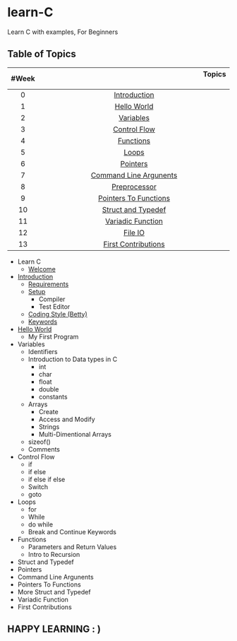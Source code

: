 # learn-C
Learn C with examples, For Beginners
## Table of Topics
| #Week | &nbsp;&nbsp;&nbsp;&nbsp;&nbsp;&nbsp;&nbsp;&nbsp;&nbsp;&nbsp;&nbsp;&nbsp;&nbsp;&nbsp;&nbsp;&nbsp;&nbsp;&nbsp;&nbsp;&nbsp;&nbsp;&nbsp;&nbsp;&nbsp;&nbsp;&nbsp;&nbsp;&nbsp;&nbsp;&nbsp;&nbsp;&nbsp;&nbsp;&nbsp;&nbsp;&nbsp;&nbsp;&nbsp;&nbsp;&nbsp;&nbsp;&nbsp;&nbsp;&nbsp;&nbsp;&nbsp;&nbsp;&nbsp;&nbsp;&nbsp;&nbsp;&nbsp;&nbsp;&nbsp;&nbsp;&nbsp;&nbsp;&nbsp;&nbsp;&nbsp;&nbsp;&nbsp;&nbsp;&nbsp;&nbsp;&nbsp;&nbsp;&nbsp;&nbsp;&nbsp;&nbsp;&nbsp;&nbsp;&nbsp;&nbsp;&nbsp;&nbsp;&nbsp;&nbsp;&nbsp;&nbsp;&nbsp;&nbsp;&nbsp;&nbsp;Topics &nbsp;&nbsp;&nbsp;&nbsp;&nbsp;&nbsp;&nbsp;&nbsp;&nbsp;&nbsp;&nbsp;&nbsp;&nbsp;&nbsp;&nbsp;&nbsp;&nbsp;&nbsp;&nbsp;&nbsp;&nbsp;&nbsp;&nbsp;&nbsp;&nbsp;&nbsp;&nbsp;&nbsp;&nbsp;&nbsp;&nbsp;&nbsp;&nbsp;&nbsp;&nbsp;&nbsp;&nbsp;&nbsp;&nbsp;&nbsp;&nbsp;&nbsp;&nbsp;&nbsp;&nbsp;&nbsp;&nbsp;&nbsp;&nbsp;&nbsp;&nbsp;&nbsp;&nbsp;&nbsp;&nbsp;&nbsp;&nbsp;&nbsp;&nbsp;&nbsp;&nbsp;&nbsp;&nbsp;&nbsp;&nbsp;&nbsp;&nbsp;&nbsp;&nbsp;&nbsp;&nbsp;&nbsp;&nbsp;&nbsp;&nbsp;&nbsp;&nbsp;&nbsp;&nbsp;&nbsp;&nbsp;&nbsp;&nbsp;&nbsp;&nbsp;&nbsp;&nbsp;&nbsp;&nbsp;&nbsp;&nbsp; |
| :--------:|:---------------------------------:|
| 0 | [Introduction](./00_Introduction/) |
| 1 | [Hello World](./01_Hello_world/) |
| 2 | [Variables]() |
| 3 | [Control Flow]() |
| 4 | [Functions]() |
| 5 | [Loops]() |
| 6 | [Pointers]() |
| 7 | [Command Line Argunents]() |
| 8 | [Preprocessor]()|
| 9 | [Pointers To Functions]() |
| 10 | [Struct and Typedef]() |
| 11 | [Variadic Function]() |
| 12 | [File IO]() |
| 13 | [First Contributions]() |

* Learn C
	* [Welcome](./README.md)
* [Introduction](./00_Introduction/README.md#introduction)
	* [Requirements](./00_Introduction/README.md#requirement)
	* [Setup](./00_Introduction/README.md#setup)
		* Compiler
		* Test Editor
	* [Coding Style (Betty)](./00_Introduction/README.md#coding-style-betty)
	* [Keywords](./00_Introduction/README.md#keywords)
* [Hello World](./01_Hello_world/README.md#hello-world)
	* My First Program
* Variables
	* Identifiers
	* Introduction to Data types in C
		* int
		* char
		* float
		* double
		* constants
	* Arrays
		* Create
		* Access and Modify
		* Strings
		* Multi-Dimentional Arrays
	* sizeof()
	* Comments
* Control Flow 
	* if
	* if else
	* if else if else
	* Switch
	* goto
* Loops 
	* for
	* While
	* do while
	* Break and Continue Keywords
* Functions 
	* Parameters and Return Values
	* Intro to Recursion
* Struct and Typedef 
* Pointers 
* Command Line Argunents 
* Pointers To Functions 
* More Struct and Typedef 
* Variadic Function 
* First Contributions

## HAPPY LEARNING : )